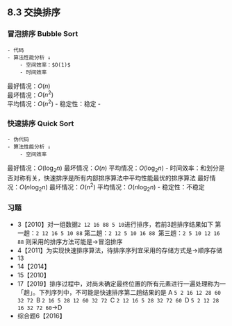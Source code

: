 ## 8.3 交换排序
### 冒泡排序 Bubble Sort
    - 代码
    - 算法性能分析 ↓ 
        - 空间效率：$O(1)$
        - 时间效率
最好情况：$O(n)$  
最坏情况：$O(n^2)$   
平均情况：$O(n^2)$
        - 稳定性：稳定
        - 
### 快速排序 Quick Sort
    - 伪代码
    - 算法性能分析 ↓ 
        - 空间效率
最好情况：$O(\log_2n)$
最坏情况：$O(n)$
平均情况：$O(\log_2n)$
        - 时间效率：和划分是否对称有关，快速排序是所有内部排序算法中平均性能最优的排序算法
最好情况：$O(n\log_2n)$
最坏情况：$O(n^2)$
平均情况：$O(n\log_2n)$
        - 稳定性：不稳定
### 习题
  - 3【2010】对一组数据`2 12 16 88 5 10`进行排序，若前3趟排序结果如下
第一趟：`2 12 16 5 10 88` 
第二趟：`2 12 5 10 16 88
`第三趟：`2 5 10 12 16 88`
则采用的排序方法可能是→冒泡排序
  - 4【2011】为实现快速排序算法，待排序序列宜采用的存储方式是→顺序存储
  - 13
  - 14【2014】
  - 15【2010】
  - 17【2019】排序过程中，对尚未确定最终位置的所有元素进行一遍处理称为一「趟」。下列序列中，不可能是快速排序第二趟结果的是
A `5 2 16 12 28 60 32 72
`B `2 16 5 28 12 60 32 72
`C `2 12 16 5 28 32 72 60
`D `5 2 12 28 16 32 72 60`→D
  - 综合题6【2016】  
